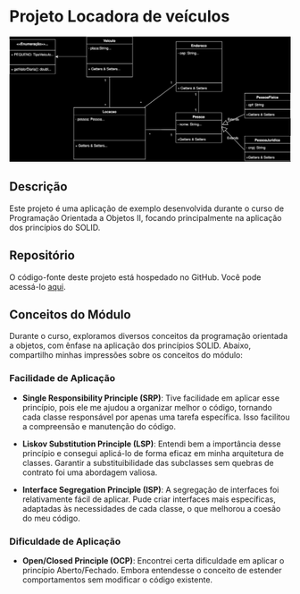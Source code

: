 # Projeto Locadora de veículos

![Logo do Projeto](src/res/Diagrama-LocateCar-ada.drawio.svg)

## Descrição

Este projeto é uma aplicação de exemplo desenvolvida durante o curso de Programação Orientada a Objetos II, focando principalmente na aplicação dos princípios do SOLID.

## Repositório

O código-fonte deste projeto está hospedado no GitHub. Você pode acessá-lo [aqui](https://github.com/Yuyake23/projeto-poo2-locadora-veiculos).

## Conceitos do Módulo

Durante o curso, exploramos diversos conceitos da programação orientada a objetos, com ênfase na aplicação dos princípios SOLID. Abaixo, compartilho minhas impressões sobre os conceitos do módulo:

### Facilidade de Aplicação

- **Single Responsibility Principle (SRP)**: Tive facilidade em aplicar esse princípio, pois ele me ajudou a organizar melhor o código, tornando cada classe responsável por apenas uma tarefa específica. Isso facilitou a compreensão e manutenção do código.

- **Liskov Substitution Principle (LSP)**: Entendi bem a importância desse princípio e consegui aplicá-lo de forma eficaz em minha arquitetura de classes. Garantir a substituibilidade das subclasses sem quebras de contrato foi uma abordagem valiosa.

- **Interface Segregation Principle (ISP)**: A segregação de interfaces foi relativamente fácil de aplicar. Pude criar interfaces mais específicas, adaptadas às necessidades de cada classe, o que melhorou a coesão do meu código.

### Dificuldade de Aplicação

- **Open/Closed Principle (OCP)**: Encontrei certa dificuldade em aplicar o princípio Aberto/Fechado. Embora entendesse o conceito de estender comportamentos sem modificar o código existente.
